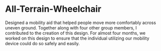 # All-Terrain-Wheelchair
Designed a mobility aid that helped people move more comfortably across uneven ground. Together along with four other group members, I contributed to the creation of this design. For almost four months, we worked on this design to ensure that the individual utilizing our mobility device could do so safely and easily. 
